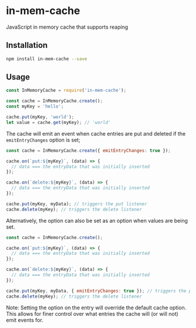 in-mem-cache
===========
JavaScript in memory cache that supports reaping

## Installation

```bash
npm install in-mem-cache --save
```

## Usage

```js
const InMemoryCache = require('in-mem-cache');

const cache = InMemoryCache.create();
const myKey = 'hello';

cache.put(myKey, 'world');
let value = cache.get(myKey); // 'world'
```

The cache will emit an event when cache entries are put and deleted if
the `emitEntryChanges` option is set;

```js
const cache = InMemoryCache.create({ emitEntryChanges: true });

cache.on(`put:${myKey}`, (data) => {
  // data === the entryData that was initially inserted
});

cache.on(`delete:${myKey}`, (data) => {
  // data === the entryData that was initially inserted
});

cache.put(myKey, myData); // triggers the put listener
cache.delete(myKey); // triggers the delete listener
```

Alternatively, the option can also be set as an option when values are being set.

```js
const cache = InMemoryCache.create();

cache.on(`put:${myKey}`, (data) => {
  // data === the entryData that was initially inserted
});

cache.on(`delete:${myKey}`, (data) => {
  // data === the entryData that was initially inserted
});

cache.put(myKey, myData, { emitEntryChanges: true }); // triggers the put listener
cache.delete(myKey); // triggers the delete listener
```

Note: Setting the option on the entry will override the default cache option. This allows for
finer control over what entries the cache will (or will not) emit events for.
